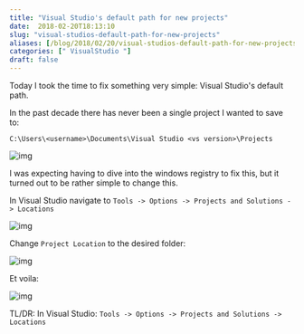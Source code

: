 ```yaml
---
title: "Visual Studio's default path for new projects"
date:  2018-02-20T18:13:10
slug: "visual-studios-default-path-for-new-projects"
aliases: [/blog/2018/02/20/visual-studios-default-path-for-new-projects]
categories: [" VisualStudio "]
draft: false
---
```

Today I took the time to fix something very simple: Visual Studio's default path.

In the past decade there has never been a single project I wanted to save to:

`C:\Users\<username>\Documents\Visual Studio <vs version>\Projects`


![img](/images/posts/vs-default-path/vs-default-path1.png)

I was expecting having to dive into the windows registry to fix this, but it turned out to be rather simple to change this.

In Visual Studio navigate to `Tools -> Options -> Projects and Solutions -> Locations`


![img](/images/posts/vs-default-path/vs-default-path2.png)

Change `Project Location` to the desired folder:


![img](/images/posts/vs-default-path/vs-default-path3.png)

Et voila:


![img](/images/posts/vs-default-path/vs-default-path4.png)

TL/DR: In Visual Studio: `Tools -> Options -> Projects and Solutions -> Locations`

